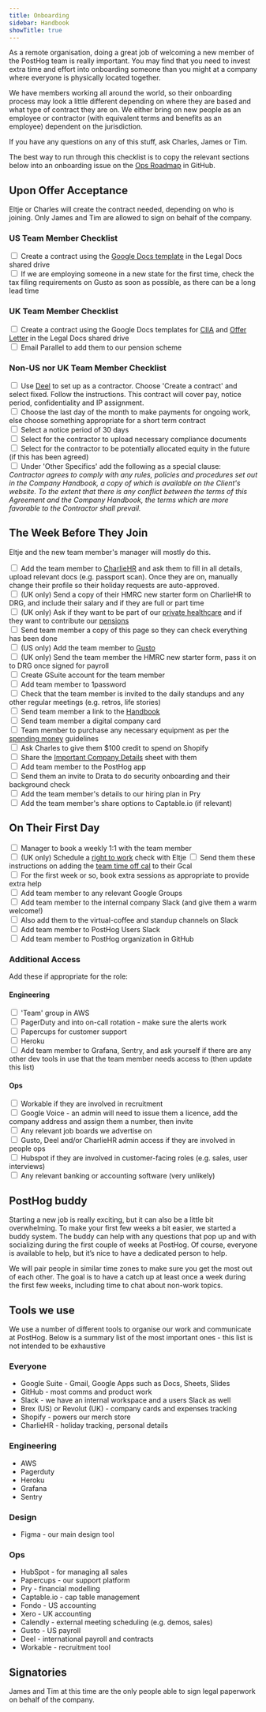 ```yaml
---
title: Onboarding
sidebar: Handbook
showTitle: true
---
```


As a remote organisation, doing a great job of welcoming a new member of the PostHog team is really important. You may find that you need to invest extra time and effort into onboarding someone than you might at a company where everyone is physically located together. 

We have members working all around the world, so their onboarding process may look a little different depending on where they are based and what type of contract they are on. We either bring on new people as an employee or contractor (with equivalent terms and benefits as an employee) dependent on the jurisdiction.

If you have any questions on any of this stuff, ask Charles, James or Tim. 

The best way to run through this checklist is to copy the relevant sections below into an onboarding issue on the [Ops Roadmap](https://github.com/orgs/PostHog/projects/2) in GitHub.

## Upon Offer Acceptance

Eltje or Charles will create the contract needed, depending on who is joining. Only James and Tim are allowed to sign on behalf of the company.  

### US Team Member Checklist

<input type="checkbox"/>  Create a contract using the [Google Docs template](https://docs.google.com/document/d/15cdfWfGj5OWBpVST6VcMwb5TP5qLVPQd9SGWKSnB9bc/edit?usp=sharing) in the Legal Docs shared drive <br />
<input type="checkbox"/>  If we are employing someone in a new state for the first time, check the tax filing requirements on Gusto as soon as possible, as there can be a long lead time <br />

### UK Team Member Checklist

<input type="checkbox"/>  Create a contract using the Google Docs templates for [CIIA](https://docs.google.com/document/d/1r7Xc1ALf-JKUrL3g_oyzaQ8H3SOuVchBpJrGp7TINdc/edit?usp=sharing) and [Offer Letter](https://docs.google.com/document/d/1ZzF5hbVmTmKIYKxW7JkXzrBFFNrztkcNvcdO643r6sY/edit?usp=sharing) in the Legal Docs shared drive <br />
<input type="checkbox"/>  Email Parallel to add them to our pension scheme <br />

### Non-US nor UK Team Member Checklist

<input type="checkbox"/>  Use [Deel](https://letsdeel.com) to set up as a contractor. Choose 'Create a contract' and select fixed. Follow the instructions. This contract will cover pay, notice period, confidentiality and IP assignment. <br />
<input type="checkbox"/>  Choose the last day of the month to make payments for ongoing work, else choose something appropriate for a short term contract <br />
<input type="checkbox"/>  Select a notice period of 30 days <br />
<input type="checkbox"/>  Select for the contractor to upload necessary compliance documents <br />
<input type="checkbox"/>  Select for the contractor to be potentially allocated equity in the future (if this has been agreed) <br />
<input type="checkbox"/>  Under 'Other Specifics' add the following as a special clause: _Contractor agrees to comply with any rules, policies and procedures set out in the Company Handbook, a copy of which is available on the Client's website. To the extent that there is any conflict between the terms of this Agreement and the Company Handbook, the terms which are more favorable to the Contractor shall prevail._ <br />

## The Week Before They Join

Eltje and the new team member's manager will mostly do this.

<input type="checkbox"/> Add the team member to [CharlieHR](https://posthog.charliehr.com/) and ask them to fill in all details, upload relevant docs (e.g. passport scan). Once they are on, manually change their profile so their holiday requests are auto-approved. <br />
<input type="checkbox"/>  (UK only) Send a copy of their HMRC new starter form on CharlieHR to DRG, and include their salary and if they are full or part time <br />
<input type="checkbox"/>  (UK only) Ask if they want to be part of our [private healthcare](/handbook/people/benefits#private-health-insurance) and if they want to contribute our [pensions](/handbook/people/benefits#pension-and-401k-contributions) <br />
<input type="checkbox"/>  Send team member a copy of this page so they can check everything has been done <br />
<input type="checkbox"/>  (US only) Add the team member to [Gusto](https://app.gusto.com) <br />
<input type="checkbox"/>  (UK only) Send the team member the HMRC new starter form, pass it on to DRG once signed for payroll <br />
<input type="checkbox"/>  Create GSuite account for the team member <br />
<input type="checkbox"/>  Add team member to 1password <br />
<input type="checkbox"/>  Check that the team member is invited to the daily standups and any other regular meetings (e.g. retros, life stories) <br /> 
<input type="checkbox"/>  Send team member a link to the [Handbook](/handbook) <br />
<input type="checkbox"/>  Send team member a digital company card <br />
<input type="checkbox"/>  Team member to purchase any necessary equipment as per the [spending money](/handbook/people/spending-money) guidelines <br />
<input type="checkbox"/>  Ask Charles to give them $100 credit to spend on Shopify <br />
<input type="checkbox"/>  Share the [Important Company Details](https://docs.google.com/spreadsheets/d/1k4o4VN5VSsgFZpVYrN28Ib0z_pCJFTJyQdfkZEHhOV0/edit?usp=sharing) sheet with them <br />
<input type="checkbox"/>  Add team member to the PostHog app <br />
<input type="checkbox"/>  Send them an invite to Drata to do security onboarding and their background check <br />
<input type="checkbox"/>  Add the team member's details to our hiring plan in Pry <br />
<input type="checkbox"/>  Add the team member's share options to Captable.io (if relevant) <br />

## On Their First Day

<input type="checkbox"/>  Manager to book a weekly 1:1 with the team member <br />
<input type="checkbox"/> (UK only) Schedule a [right to work](https://www.gov.uk/guidance/coronavirus-covid-19-right-to-work-checks) check with Eltje 
<input type="checkbox"/>  Send them these instructions on adding the [team time off cal](https://intercom.help/charliehr/en/articles/839648-importing-your-time-off-calendar-to-google-calendar) to their Gcal <br />
<input type="checkbox"/>  For the first week or so, book extra sessions as appropriate to provide extra help <br />
<input type="checkbox"/>  Add team member to any relevant Google Groups <br />
<input type="checkbox"/>  Add team member to the internal company Slack (and give them a warm welcome!) <br />
<input type="checkbox"/>  Also add them to the virtual-coffee and standup channels on Slack <br />
<input type="checkbox"/>  Add team member to PostHog Users Slack <br />
<input type="checkbox"/>  Add team member to PostHog organization in GitHub <br />

### Additional Access

Add these if appropriate for the role:

#### Engineering

<input type="checkbox"/>  'Team' group in AWS <br />
<input type="checkbox"/>  PagerDuty and into on-call rotation - make sure the alerts work <br />
<input type="checkbox"/>  Papercups for customer support <br />
<input type="checkbox"/>  Heroku <br />
<input type="checkbox"/>  Add team member to Grafana, Sentry, and ask yourself if there are any other dev tools in use that the team member needs access to (then update this list) <br />

#### Ops

<input type="checkbox"/>  Workable if they are involved in recruitment <br />
<input type="checkbox"/>  Google Voice - an admin will need to issue them a licence, add the company address and assign them a number, then invite <br />
<input type="checkbox"/>  Any relevant job boards we advertise on <br />
<input type="checkbox"/>  Gusto, Deel and/or CharlieHR admin access if they are involved in people ops <br />
<input type="checkbox"/>  Hubspot if they are involved in customer-facing roles (e.g. sales, user interviews) <br />
<input type="checkbox"/>  Any relevant banking or accounting software (very unlikely) <br />

## PostHog buddy

Starting a new job is really exciting, but it can also be a little bit overwhelming. To make your first few weeks a bit easier, we started a buddy system. 
The buddy can help with any questions that pop up and with socializing during the first couple of weeks at PostHog. Of course, everyone is available to help, but it’s nice to have a dedicated person to help. 

We will pair people in similar time zones to make sure you get the most out of each other. The goal is to have a catch up at least once a week during the first few weeks, including time to chat about non-work topics.

## Tools we use

We use a number of different tools to organise our work and communicate at PostHog. Below is a summary list of the most important ones - this list is not intended to be exhaustive

### Everyone
- Google Suite - Gmail, Google Apps such as Docs, Sheets, Slides 
- GitHub - most comms and product work
- Slack - we have an internal workspace and a users Slack as well
- Brex (US) or Revolut (UK) - company cards and expenses tracking
- Shopify - powers our merch store
- CharlieHR - holiday tracking, personal details

### Engineering
- AWS
- Pagerduty
- Heroku
- Grafana
- Sentry

### Design
- Figma - our main design tool

### Ops
- HubSpot - for managing all sales
- Papercups - our support platform
- Pry - financial modelling
- Captable.io - cap table management
- Fondo - US accounting
- Xero - UK accounting
- Calendly - external meeting scheduling (e.g. demos, sales)
- Gusto - US payroll
- Deel - international payroll and contracts
- Workable - recruitment tool

## Signatories

James and Tim at this time are the only people able to sign legal paperwork on behalf of the company.
